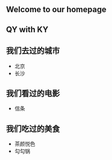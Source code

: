 ## Welcome to our homepage

## QY with KY

## 我们去过的城市
- 北京
- 长沙

## 我们看过的电影
- 信条

## 我们吃过的美食
- 茶颜悦色
- 勾勾锅
